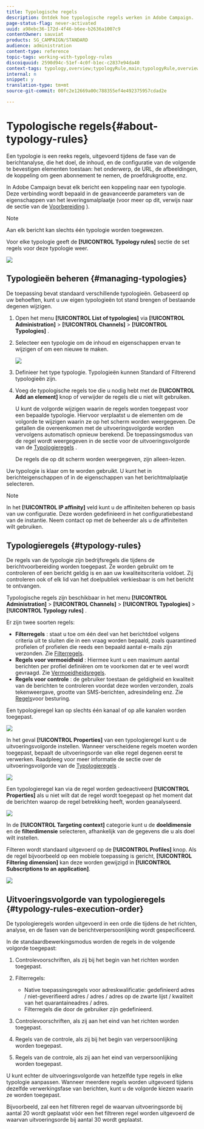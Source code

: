 ```yaml
---
title: Typologische regels
description: Ontdek hoe typologische regels werken in Adobe Campaign.
page-status-flag: never-activated
uuid: a98ebc36-172d-4f46-b6ee-b2636a1007c9
contentOwner: sauviat
products: SG_CAMPAIGN/STANDARD
audience: administration
content-type: reference
topic-tags: working-with-typology-rules
discoiquuid: 2590d94c-51ef-4c0f-b1ec-c2837e94da40
context-tags: typology,overview;typologyRule,main;typologyRule,overview
internal: n
snippet: y
translation-type: tm+mt
source-git-commit: 00fc2e12669a00c788355ef4e492375957cdad2e

---
```



# Typologische regels{#about-typology-rules}

Een typologie is een reeks regels, uitgevoerd tijdens de fase van de berichtanalyse, die het doel, de inhoud, en de configuratie van de volgende te bevestigen elementen toestaan: het onderwerp, de URL, de afbeeldingen, de koppeling om geen abonnement te nemen, de proefdrukgrootte, enz.

In Adobe Campaign bevat elk bericht een koppeling naar een typologie. Deze verbinding wordt bepaald in de geavanceerde parameters van de eigenschappen van het leveringsmalplaatje (voor meer op dit, verwijs naar de sectie van de [Voorbereiding](../../administration/using/configuring-email-channel.md#preparation) ).

>[!NOTE]
>
>Aan elk bericht kan slechts één typologie worden toegewezen.

Voor elke typologie geeft de **[!UICONTROL Typology rules]** sectie de set regels voor deze typologie weer.

![](assets/typology_typo-rule-list.png)

## Typologieën beheren {#managing-typologies}

De toepassing bevat standaard verschillende typologieën. Gebaseerd op uw behoeften, kunt u uw eigen typologieën tot stand brengen of bestaande degenen wijzigen.

1. Open het menu **[!UICONTROL List of typologies]** via **[!UICONTROL Administration]** > **[!UICONTROL Channels]** > **[!UICONTROL Typologies]** .
1. Selecteer een typologie om de inhoud en eigenschappen ervan te wijzigen of om een nieuwe te maken.

   ![](assets/typology_list.png)

1. Definieer het type typologie. Typologieën kunnen Standard of Filtrerend typologieën zijn.
1. Voeg de typologische regels toe die u nodig hebt met de **[!UICONTROL Add an element]** knop of verwijder de regels die u niet wilt gebruiken.

   U kunt de volgorde wijzigen waarin de regels worden toegepast voor een bepaalde typologie. Hiervoor verplaatst u de elementen om de volgorde te wijzigen waarin ze op het scherm worden weergegeven. De getallen die overeenkomen met de uitvoeringsvolgorde worden vervolgens automatisch opnieuw berekend. De toepassingsmodus van de regel wordt weergegeven in de sectie voor de uitvoeringsvolgorde van de [Typologieregels](#typology-rules-execution-order) .

   De regels die op dit scherm worden weergegeven, zijn alleen-lezen.

Uw typologie is klaar om te worden gebruikt. U kunt het in berichteigenschappen of in de eigenschappen van het berichtmalplaatje selecteren.

>[!NOTE]
>
>In het **[!UICONTROL IP affinity]** veld kunt u de affiniteiten beheren op basis van uw configuratie. Deze worden gedefinieerd in het configuratiebestand van de instantie. Neem contact op met de beheerder als u de affiniteiten wilt gebruiken.

## Typologieregels {#typology-rules}

De regels van de typologie zijn bedrijfsregels die tijdens de berichtvoorbereiding worden toegepast. Ze worden gebruikt om te controleren of een bericht geldig is en aan uw kwaliteitscriteria voldoet. Zij controleren ook of elk lid van het doelpubliek verkiesbaar is om het bericht te ontvangen.

Typologische regels zijn beschikbaar in het menu **[!UICONTROL Administration]** > **[!UICONTROL Channels]** > **[!UICONTROL Typologies]** > **[!UICONTROL Typology rules]** .

Er zijn twee soorten regels:

* **Filterregels** : staat u toe om één deel van het berichtdoel volgens criteria uit te sluiten die in een vraag worden bepaald, zoals quarantined profielen of profielen die reeds een bepaald aantal e-mails zijn verzonden. Zie [Filterregels](../../administration/using/filtering-rules.md).
* **Regels voor vermoeidheid** : Hiermee kunt u een maximum aantal berichten per profiel definiëren om te voorkomen dat er te veel wordt gevraagd. Zie [Vermoeidheidsregels](../../administration/using/fatigue-rules.md).
* **Regels voor controle** : de gebruiker toestaan de geldigheid en kwaliteit van de berichten te controleren voordat deze worden verzonden, zoals tekenweergave, grootte van SMS-berichten, adresindeling enz. Zie [Regels](../../administration/using/control-rules.md)voor besturing.

Een typologieregel kan op slechts één kanaal of op alle kanalen worden toegepast.

![](assets/typology_channel.png)

In het geval **[!UICONTROL Properties]** van een typologieregel kunt u de uitvoeringsvolgorde instellen. Wanneer verscheidene regels moeten worden toegepast, bepaalt de uitvoeringsorde van elke regel degenen eerst te verwerken. Raadpleeg voor meer informatie de sectie over de uitvoeringsvolgorde van de [Typologieregels](#typology-rules-execution-order) .

![](assets/typology_rule-active.png)

Een typologieregel kan via de regel worden gedeactiveerd **[!UICONTROL Properties]** als u niet wilt dat de regel wordt toegepast op het moment dat de berichten waarop de regel betrekking heeft, worden geanalyseerd.

![](assets/typology_rule-order.png)

In de **[!UICONTROL Targeting context]** categorie kunt u de **doeldimensie** en de **filterdimensie** selecteren, afhankelijk van de gegevens die u als doel wilt instellen.

Filteren wordt standaard uitgevoerd op de **[!UICONTROL Profiles]** knop. Als de regel bijvoorbeeld op een mobiele toepassing is gericht, **[!UICONTROL Filtering dimension]** kan deze worden gewijzigd in **[!UICONTROL Subscriptions to an application]**.

![](assets/typology_rule-order_2.png)

## Uitvoeringsvolgorde van typologieregels {#typology-rules-execution-order}

De typologieregels worden uitgevoerd in een orde die tijdens de het richten, analyse, en de fasen van de berichtverpersoonlijking wordt gespecificeerd.

In de standaardbewerkingsmodus worden de regels in de volgende volgorde toegepast:

1. Controlevoorschriften, als zij bij het begin van het richten worden toegepast.
1. Filterregels:

   * Native toepassingsregels voor adreskwalificatie: gedefinieerd adres / niet-geverifieerd adres / adres / adres op de zwarte lijst / kwaliteit van het quarantaineadres / adres.
   * Filterregels die door de gebruiker zijn gedefinieerd.

1. Controlevoorschriften, als zij aan het eind van het richten worden toegepast.
1. Regels van de controle, als zij bij het begin van verpersoonlijking worden toegepast.
1. Regels van de controle, als zij aan het eind van verpersoonlijking worden toegepast.

U kunt echter de uitvoeringsvolgorde van hetzelfde type regels in elke typologie aanpassen. Wanneer meerdere regels worden uitgevoerd tijdens dezelfde verwerkingsfase van berichten, kunt u de volgorde kiezen waarin ze worden toegepast.

Bijvoorbeeld, zal een het filtreren regel de waarvan uitvoeringsorde bij aantal 20 wordt geplaatst vóór een het filtreren regel worden uitgevoerd de waarvan uitvoeringsorde bij aantal 30 wordt geplaatst.
